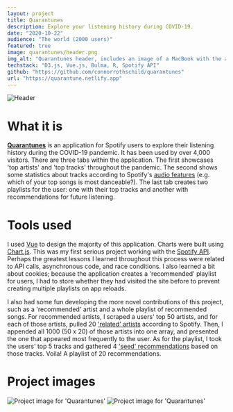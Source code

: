 ```yaml
---
layout: project
title: Quarantunes
description: Explore your listening history during COVID-19.
date: "2020-10-22"
audience: "The world (2000 users)"
featured: true
image: quarantunes/header.png
img_alt: "Quarantunes header, includes an image of a MacBook with the application open."
techstack: "D3.js, Vue.js, Bulma, R, Spotify API"
github: "https://github.com/connorrothschild/quarantunes"
url: "https://quarantune.netlify.app"
---
```


<script>
import Image from "$lib/global/Image.svelte"
</script>

<Image href="https://quarantune.netlify.app" src="/images/project/quarantunes/header.png" alt="Header"></Image>

# What it is

[**Quarantunes**](https://quarantune.netlify.app) is an application for Spotify users to explore their listening history during the COVID-19 pandemic. It has been used by over 4,000 visitors.
There are three tabs within the application.
The first showcases 'top artists' and 'top tracks' throughout the pandemic.
The second shows some statistics about tracks according to Spotify's [audio features](https://developer.spotify.com/documentation/web-api/reference/#endpoint-get-audio-features) (e.g. which of your top songs is most danceable?).
The last tab creates two playlists for the user: one with their top tracks and another with recommendations for future listening.

# Tools used

I used [Vue](https://vuejs.org/) to design the majority of this application. Charts were built using [Chart.js](https://www.chartjs.org/). This was my first serious project working with the [Spotify API](https://developer.spotify.com/documentation/web-api/). Perhaps the greatest lessons I learned throughout this process were related to API calls, asynchronous code, and race conditions. I also learned a bit about cookies; because the application creates a 'recommended' playlist for users, I had to store whether they had visited the site before to prevent creating multiple playlists on app reloads.

I also had some fun developing the more novel contributions of this project, such as a 'recommended' artist and a whole playlist of recommended songs. For recommended artists, I scraped a users' top 50 artists, and for each of those artists, pulled 20 ['related' artists](https://developer.spotify.com/documentation/web-api/reference/#endpoint-get-an-artists-related-artists) according to Spotify. Then, I appended all 1000 (50 x 20) of those artists into one array, and presented the one that appeared most frequently to the user. As for the playlist, I took the users' top 5 tracks and gathered 4 ['seed' recommendations](https://developer.spotify.com/console/get-recommendations/) based on those tracks. Voila! A playlist of 20 recommendations.

# Project images

<Image style="box-shadow: none;" src="/images/project/quarantunes/macbook.png" alt="Project image for 'Quarantunes'"></Image>
<Image style="box-shadow: none;" src="/images/project/quarantunes/side-by-side.png" alt="Project image for 'Quarantunes'"></Image>
